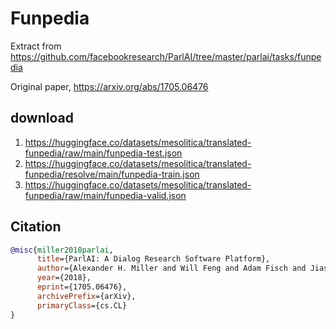 # Funpedia

Extract from https://github.com/facebookresearch/ParlAI/tree/master/parlai/tasks/funpedia

Original paper, https://arxiv.org/abs/1705.06476

## download

1. https://huggingface.co/datasets/mesolitica/translated-funpedia/raw/main/funpedia-test.json
2. https://huggingface.co/datasets/mesolitica/translated-funpedia/resolve/main/funpedia-train.json
3. https://huggingface.co/datasets/mesolitica/translated-funpedia/raw/main/funpedia-valid.json

## Citation

```bibtex
@misc{miller2018parlai,
      title={ParlAI: A Dialog Research Software Platform}, 
      author={Alexander H. Miller and Will Feng and Adam Fisch and Jiasen Lu and Dhruv Batra and Antoine Bordes and Devi Parikh and Jason Weston},
      year={2018},
      eprint={1705.06476},
      archivePrefix={arXiv},
      primaryClass={cs.CL}
}
```